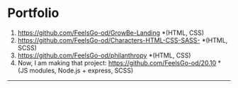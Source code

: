 # Portfolio

1. https://github.com/FeelsGo-od/GrowBe-Landing     *(HTML, CSS)
2. https://github.com/FeelsGo-od/Characters-HTML-CSS-SASS-   *(HTML, SCSS)
3. https://github.com/FeelsGo-od/philanthropy *(HTML, CSS)
4. Now, I am making that project: https://github.com/FeelsGo-od/20.10 *(JS modules, Node.js + express, SCSS)
---------
